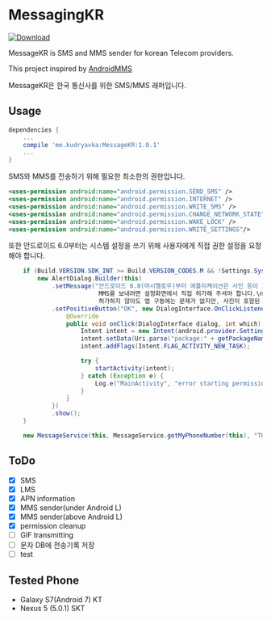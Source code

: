 # MessagingKR

[ ![Download](https://api.bintray.com/packages/seyriz/kudryavka/MessageKR/images/download.svg) ](https://bintray.com/seyriz/kudryavka/MessageKR/_latestVersion)

MessageKR is SMS and MMS sender for korean Telecom providers.

This project inspired by [AndroidMMS](https://github.com/kakopappa/AndroidMMS)

MessageKR은 한국 통신사를 위한 SMS/MMS 래퍼입니다.

## Usage

```groovy
dependencies {
    ...
    compile 'me.kudryavka:MessageKR:1.0.1'
    ...
}
```


SMS와 MMS를 전송하기 위해 필요한 최소한의 권한입니다.

```xml
<uses-permission android:name="android.permission.SEND_SMS" />
<uses-permission android:name="android.permission.INTERNET" />
<uses-permission android:name="android.permission.WRITE_SMS" />
<uses-permission android:name="android.permission.CHANGE_NETWORK_STATE" />
<uses-permission android:name="android.permission.WAKE_LOCK" />
<uses-permission android:name="android.permission.WRITE_SETTINGS"/>
```

또한 안드로이드 6.0부터는 시스템 설정을 쓰기 위해 사용자에게 직접 권한 설정을 요청해야 합니다.

```java
    if (Build.VERSION.SDK_INT >= Build.VERSION_CODES.M && !Settings.System.canWrite(this)) {
        new AlertDialog.Builder(this)
            .setMessage("안드로이드 6.0(마시멜로우)부터 애플리케이션은 사진 등이 포함된 MMS를 자동으로 보낼 수 없습니다.\n
                         MMS를 보내려면 설정화면에서 직접 허가해 주셔야 합니다.\n
                         허가하지 않아도 앱 구동에는 문제가 없지만, 사진이 포함된 메세지를 보내는 기능이 비활성화 됩니다.")
            .setPositiveButton("OK", new DialogInterface.OnClickListener() {
                @Override
                public void onClick(DialogInterface dialog, int which) {
                    Intent intent = new Intent(android.provider.Settings.ACTION_MANAGE_WRITE_SETTINGS);
                    intent.setData(Uri.parse("package:" + getPackageName()));
                    intent.addFlags(Intent.FLAG_ACTIVITY_NEW_TASK);

                    try {
                        startActivity(intent);
                    } catch (Exception e) {
                        Log.e("MainActivity", "error starting permission intent", e);
                    }
                }
            })
            .show();
    }
```

```java
    new MessageService(this, MessageService.getMyPhoneNumber(this), "THIS IS SMS TEST", null).send();
```



## ToDo
- [x] SMS
- [x] LMS
- [x] APN information
- [x] MMS sender(under Android L)
- [x] MMS sender(above Android L)
- [x] permission cleanup
- [ ] GIF transmitting
- [ ] 문자 DB에 전송기록 저장
- [ ] test

## Tested Phone
- Galaxy S7(Android 7) KT
- Nexus 5 (5.0.1) SKT